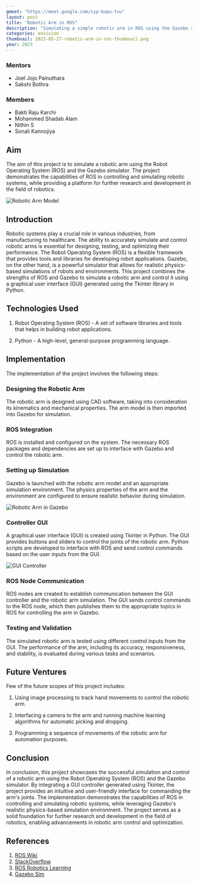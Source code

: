 ```yaml
---
gmeet: "https://meet.google.com/cyp-bxpu-tuu"
layout: post
title: "Robotic Arm in ROS"
description: "Simulating a simple robotic arm in ROS using the Gazebo simulator"
categories: envision
thumbnail: 2023-05-27-robotic-arm-in-ros-thumbnail.png
year: 2023
---
```


### Mentors

- Joel Jojo Painuthara
- Sakshi Bothra


### Members

- Bakti Raju Karchi
- Mohammed Shadab Alam
- Nithin S
- Sonali Kannojiya


## Aim

The aim of this project is to simulate a robotic arm using the Robot Operating System (ROS) and the Gazebo simulator. The project demonstrates the capabilities of ROS in controlling and simulating robotic systems, while providing a platform for further research and development in the field of robotics. 

![Robotic Arm Model](/virtual-expo/assets/img/envision/intersig/robotic-arm-in-ros/thumbnail.png)

## Introduction

Robotic systems play a crucial role in various industries, from manufacturing to healthcare. The ability to accurately simulate and control robotic arms is essential for designing, testing, and optimizing their performance. The Robot Operating System (ROS) is a flexible framework that provides tools and libraries for developing robot applications. Gazebo, on the other hand, is a powerful simulator that allows for realistic physics-based simulations of robots and environments. This project combines the strengths of ROS and Gazebo to simulate a robotic arm and control it using a graphical user interface (GUI) generated using the Tkinter library in Python.

## Technologies Used

1. Robot Operating System (ROS) - A set of software libraries and tools that helps in building robot applications.

2. Python - A high-level, general-purpose programming language.


## Implementation

The implementation of the project involves the following steps:

### Designing the Robotic Arm
The robotic arm is designed using CAD software, taking into consideration its kinematics and mechanical properties. The arm model is then imported into Gazebo for simulation.

### ROS Integration
ROS is installed and configured on the system. The necessary ROS packages and dependencies are set up to interface with Gazebo and control the robotic arm.

### Setting up Simulation
Gazebo is launched with the robotic arm model and an appropriate simulation environment. The physics properties of the arm and the environment are configured to ensure realistic behavior during simulation.

![Robotic Arm in Gazebo](/virtual-expo/assets/img/envision/intersig/robotic-arm-in-ros/image1.png)

### Controller GUI
A graphical user interface (GUI) is created using Tkinter in Python. The GUI provides buttons and sliders to control the joints of the robotic arm. Python scripts are developed to interface with ROS and send control commands based on the user inputs from the GUI.

![GUI Controller](/virtual-expo/assets/img/envision/intersig/robotic-arm-in-ros/image2.png)

### ROS Node Communication
ROS nodes are created to establish communication between the GUI controller and the robotic arm simulation. The GUI sends control commands to the ROS node, which then publishes them to the appropriate topics in ROS for controlling the arm in Gazebo.

### Testing and Validation
The simulated robotic arm is tested using different control inputs from the GUI. The performance of the arm, including its accuracy, responsiveness, and stability, is evaluated during various tasks and scenarios.

## Future Ventures

Few of the future scopes of this project includes:

1. Using image processing to track hand movements to control the robotic arm.

2. Interfacing a camera to the arm and running machine learning algorithms for automatic picking and dropping.

3. Programming a sequence of movements of the robotic arm for automation purposes.


## Conclusion

In conclusion, this project showcases the successful simulation and control of a robotic arm using the Robot Operating System (ROS) and the Gazebo simulator. By integrating a GUI controller generated using Tkinter, the project provides an intuitive and user-friendly interface for commanding the arm's joints. The implementation demonstrates the capabilities of ROS in controlling and simulating robotic systems, while leveraging Gazebo's realistic physics-based simulation environment. The project serves as a solid foundation for further research and development in the field of robotics, enabling advancements in robotic arm control and optimization.

## References

1. [ROS Wiki](https://wiki.ros.org/Documentation)
2. [StackOverflow](https://stackoverflow.com/)
3. [ROS Robotics Learning](https://www.rosroboticslearning.com/ros-control)
4. [Gazebo Sim](https://classic.gazebosim.org/tutorials?tut=ros_control)

